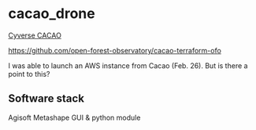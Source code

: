 # cacao_drone

[Cyverse CACAO](https://cyverse.org/cacao)

https://github.com/open-forest-observatory/cacao-terraform-ofo

I was able to launch an AWS instance from Cacao (Feb. 26). But is there a point to this?


## Software stack

Agisoft Metashape GUI & python module

